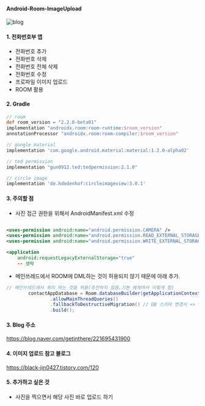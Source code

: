 #### Android-Room-ImageUpload

![blog](https://postfiles.pstatic.net/MjAxOTEyMDlfMTY1/MDAxNTc1ODg5ODEyNTUy.dsQ2J9adkkJhSWv3dHjmv4unz7lpj69ldlPXvQzB618g.o0gtxggNsGFgub7sHkVoaWsxIa13B8y497wAhepdmXEg.JPEG.getinthere/Screenshot_68.jpg?type=w773)

#### 1. 전화번호부 앱
- 전화번호 추가
- 전화번호 삭제
- 전화번호 전체 삭제
- 전화번호 수정
- 프로파일 이미지 업로드
- ROOM 활용

#### 2. Gradle
```gradle
// room
def room_version = "2.2.0-beta01"
implementation "androidx.room:room-runtime:$room_version"
annotationProcessor "androidx.room:room-compiler:$room_version"

// google material
implementation 'com.google.android.material:material:1.2.0-alpha02'

// ted permission
implementation "gun0912.ted:tedpermission:2.1.0"

// circle image
implementation 'de.hdodenhof:circleimageview:3.0.1'
```

#### 3. 주의할 점
- 사진 접근 권한을 위해서 AndroidManifest.xml 수정
```xml

<uses-permission android:name="android.permission.CAMERA" />
<uses-permission android:name="android.permission.READ_EXTERNAL_STORAGE"/>
<uses-permission android:name="android.permission.WRITE_EXTERNAL_STORAGE" />

<application
    android:requestLegacyExternalStorage="true"
    -- 생략
```
- 메인쓰레드에서 ROOM에 DML하는 것이 허용되지 않기 때문에 아래 추가. 
```java
// 메인쓰레드에서 쿼리 하는 것을 허용(추천하지 않음.기본 예제여서 이렇게 함)
        contactAppDatabase = Room.databaseBuilder(getApplicationContext(), ContactAppDatabase.class, "ContactDB")
                .allowMainThreadQueries()
                .fallbackToDestructiveMigration() // DB 스키마 변경시 => version 번호 바꾸려면 필요
                .build();
```
#### 3. Blog 주소
<https://blog.naver.com/getinthere/221695431900>

#### 4. 이미지 업로드 참고 블로그
<https://black-jin0427.tistory.com/120>

#### 5. 추가하고 싶은 것
- 사진을 찍으면서 해당 사진 바로 업로드 하기
